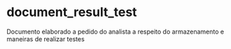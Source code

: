 # document_result_test
Documento elaborado a pedido do analista a respeito do armazenamento e maneiras de realizar testes 
